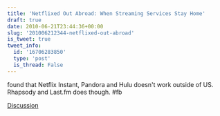 ```yaml
---
title: 'Netflixed Out Abroad: When Streaming Services Stay Home'
draft: true
date: 2010-06-21T23:44:36+00:00
slug: '201006212344-netflixed-out-abroad'
is_tweet: true
tweet_info:
  id: '16706283850'
  type: 'post'
  is_thread: False
---
```




found that Netflix Instant, Pandora and Hulu doesn't work outside of US. Rhapsody and Last.fm does though. #fb

[Discussion](https://x.com/sytelus/status/16706283850)
